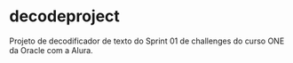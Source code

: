 # decodeproject
Projeto de decodificador de texto do Sprint 01 de challenges do curso ONE da Oracle com a Alura.
